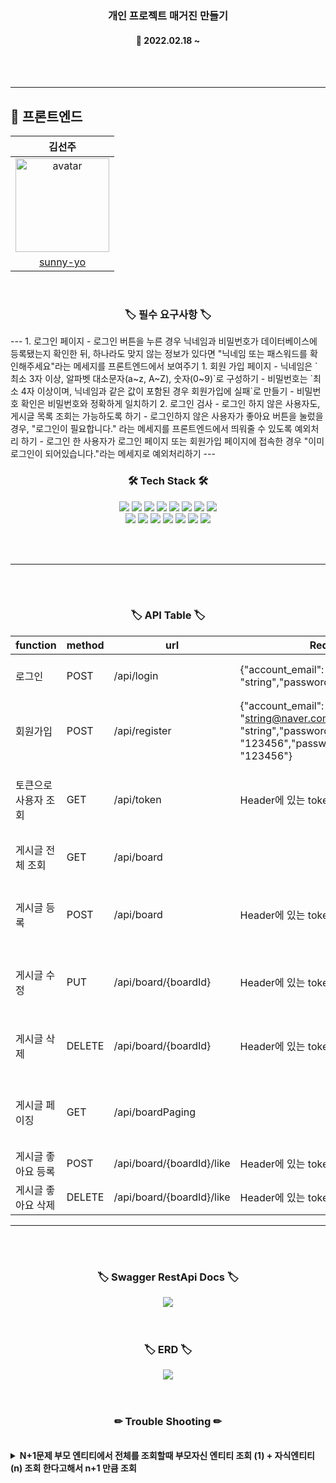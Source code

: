 <h3 align="center"><b>개인 프로젝트 매거진 만들기</b></h3>

<h4 align="center">📆 2022.02.18 ~</h4>
<br>
<br>

---

## 📌 프론트엔드

|김선주|
|:----:|
|<img src="https://avatars.githubusercontent.com/u/66668478?v=4" alt="avatar" height="150px" width="150px" /> |
[sunny-yo](https://github.com/MagazineProject/FE_sunju_MagazineProject/tree/api/LYW)|
<br>

<h3 align="center"><b>🏷 필수 요구사항 🏷</b></h3>
---
1. 로그인 페이지
    - 로그인 버튼을 누른 경우 닉네임과 비밀번호가 데이터베이스에 등록됐는지 확인한 뒤, 하나라도 맞지 않는 정보가 있다면 "닉네임 또는 패스워드를 확인해주세요"라는 메세지를 프론트엔드에서 보여주기
        1. 회원 가입 페이지
            - 닉네임은 `최소 3자 이상, 알파벳 대소문자(a~z, A~Z), 숫자(0~9)`로 구성하기
            - 비밀번호는 `최소 4자 이상이며, 닉네임과 같은 값이 포함된 경우 회원가입에 실패`로 만들기
            - 비밀번호 확인은 비밀번호와 정확하게 일치하기
2. 로그인 검사
    - 로그인 하지 않은 사용자도, 게시글 목록 조회는 가능하도록 하기
    - 로그인하지 않은 사용자가 좋아요 버튼을 눌렀을 경우, "로그인이 필요합니다." 라는 메세지를 프론트엔드에서 띄워줄 수 있도록 예외처리 하기
    - 로그인 한 사용자가 로그인 페이지 또는 회원가입 페이지에 접속한 경우 "이미 로그인이 되어있습니다."라는 메세지로 예외처리하기
---

<br>
<h3 align="center"><b>🛠 Tech Stack 🛠</b></h3>
<p align="center">

<img src="https://img.shields.io/badge/java11-539bf5?style=for-the-badge&logo=java1.8&logoColor=white">
<img src="https://img.shields.io/badge/jpa-green?style=for-the-badge&logo=jpa&logoColor=white">
<img src="https://img.shields.io/badge/spring%20data%20jpa-green?style=for-the-badge&logo=springdatajpa&logoColor=white">
<img src="https://img.shields.io/badge/gradle-1f4954?style=for-the-badge&logo=gradle&logoColor=white">
<img src="https://img.shields.io/badge/Junit5-green?style=for-the-badge&logo=Junit5&logoColor=white">
<img src="https://img.shields.io/badge/swagger3.0-green?style=for-the-badge&logo=swagger&logoColor=white">
<img src="https://img.shields.io/badge/springsecurity-green?style=for-the-badge&logo=springsecurity&logoColor=white">
<img src="https://img.shields.io/badge/mysql-skyblue?style=for-the-badge&logo=mysql&logoColor=white">

</br>

<img src="https://img.shields.io/badge/awsrds-orange?style=for-the-badge&logo=awsrds&logoColor=white">
<img src="https://img.shields.io/badge/awsEc2-orange?style=for-the-badge&logo=awsrds&logoColor=white">
<img src="https://img.shields.io/badge/awsS3-orange?style=for-the-badge&logo=awsrds&logoColor=white">
<img src="https://img.shields.io/badge/ubuntu-orange?style=for-the-badge&logo=ubuntu&logoColor=white">
<img src="https://img.shields.io/badge/git Action-blue?style=for-the-badge&logo=gitAction&logoColor=white">
<img src="https://img.shields.io/badge/docker-blue?style=for-the-badge&logo=docker&logoColor=white">
<img src="https://img.shields.io/badge/querydsl-blue?style=for-the-badge&logo=querydsl&logoColor=white">

</br>

<br><br>

---




<br><br>

<h3 align="center"><b>🏷 API Table 🏷</b></h3>

| function    | method | urI                  | Request                                                                                                        | Success-Response|Fail-Response|
|-------------|--------|----------------------|----------------------------------------------------------------------------------------------------------------|------------------------------------|----------------------|
| 로그인         | POST   | /api/login           | {"account_email": "string","password": "string"}                                                               | {"success": true,"msg": "로그인 성공","data": {"account_id": 23,"account_email": "string@naver.com","account_name": "string","token": "Bearer eyJhbGciOiJIUzI1NiJ9.eyJzdWIiOiJzdHJpbmdAbmF2ZXIuY29tIiwiaWF0IjoxNjQ2NzI2NTQxLCJleHAiOjE2NDY3NDQ1NDF9.ohO7E5V_EmsC_xiWcQWB268o2YqIVluikUfEqOQ98vg","like_board": []} } |{"success": false,"msg": "존재 하지 않는 사용자 입니다."}|
| 회원가입        | POST   | /api/register        | {"account_email": "string@naver.com","account_name": "string","password": "123456","password_check": "123456"} | {"success": true,"msg": "회원 가입 완료"} |{"success": false,"msg": "이미 존재하는 사용자 입니다."}|
| 토큰으로 사용자 조회 | GET    | /api/token           | Header에 있는 token 사용                                                                                            |{"success": true,"msg": "사용자 정보","data": {"account_id": 23,"account_email": "string@naver.com","account_name": "string","token": null,"like_board": []} }|{"timestamp": "2022-03-08T08:08:14.115+00:00","status": 401,"error": "Unauthorized","message": "로그인 해주세요.","path": "/api/token"}
| 게시글 전체 조회   | GET    | /api/board           |                                                                                         |{"success": true,"msg": "전체 게시글 조회 성공","data": [{"board_id": 51,"img_url": "https://firebasestorage.googleapis.com/v0/b/myinsta-60d69.appspot.com/o/images%2Fundefined_1646148469611?alt=media&token=e1361922-3a25-48b8-acd9-87a41c527d14","account_id": 4,"account_name": "like","content": "dgfhdgfhfd","time": "2022-03-02T00:27:55.901579","board_status": "left","like": 2,"like_account": [{"account_id": 1 }, {"account_id": 22 }]}|
| 게시글 등록      | POST   | /api/board           | Header에 있는 token 사용                                                                                            |{"success": true,"msg": "게시글 등록 성공","board_id": 53 }|{"timestamp": "2022-03-08T08:08:14.115+00:00","status": 401,"error": "Unauthorized","message": "로그인 해주세요.","path": "/api/token"}
| 게시글 수정      | PUT    | /api/board/{boardId} | Header에 있는 token 사용                                                                                            |{"success": true,"msg": "게시글 수정 성공"}|{"success": false,"msg": "게시글이 존재하지 않습니다."} OR {"success": false,"msg": "게시글 작성자가 아닙니다."}
| 게시글 삭제      | DELETE | /api/board/{boardId} | Header에 있는 token 사용                                                                                            |{"success": true,"msg": "게시글 삭제 성공"}|{"success": false,"msg": "게시글이 존재하지 않습니다."} OR {"success": false,"msg": "게시글 작성자가 아닙니다."}
| 게시글 페이징     | GET    | /api/boardPaging           |                                                                                         |{  "success": true,  "msg": "게시글 페이징",  "data": {    "content": [      {        "board_id": 51,        "image_url": "https://firebasestorage.googleapis.com/v0/b/myinsta-60d69.appspot.com/o/images%2Fundefined_1646148469611?alt=media&token=e1361922-3a25-48b8-acd9-87a41c527d14",        "account_id": 4,        "account_name": "like",        "content": "dgfhdgfhfd",        "time": "2022-03-02T00:27:55.901579",        "board_status": "left",        "like_cnt": 2      }     ]   }"pageable": {      "sort": {        "sorted": false,        "unsorted": true,        "empty": true      },      "offset": 0,      "pageNumber": 0,      "pageSize": 5,      "paged": true,      "unpaged": false    },    "totalPages": 3,    "last": false,    "totalElements": 12,    "size": 5,    "number": 0,    "sort": {      "sorted": false,      "unsorted": true,      "empty": true    },    "numberOfElements": 5,    "first": true,    "empty": false  }}|
| 게시글 좋아요 등록  | POST   | /api/board/{boardId}/like           | Header에 있는 token 사용                                                                                            |{"success": true,"msg": "좋아요 등록 성공"}|{"success": false,"msg": "게시글이 존재하지 않습니다."}
| 게시글 좋아요 삭제  | DELETE | /api/board/{boardId}/like           | Header에 있는 token 사용                                                                                            |{"success": true,"msg": "좋아요 삭제 성공"}|{"success": false,"msg": "좋아요 삭제 실패"}


---
<br><br>

<h3 align="center"><b>🏷 Swagger RestApi Docs 🏷</b></h3>
<div style="text-align: center;">
<img src="https://user-images.githubusercontent.com/48196352/157191961-794d2d13-6f9e-40f1-85b3-15dfdb23880a.png">
</div>
<br><br>

<h3 align="center"><b>🏷 ERD 🏷</b></h3>
<div style="text-align: center;">
<img src="https://user-images.githubusercontent.com/48196352/157191334-bec3cfbf-d0aa-4083-89f3-a4e1bf1f2cc2.png">
</div>
<br><br>

<h3 align="center"><b>✏ Trouble Shooting ✏</b></h3>
<br>

<details>
    <summary>
        <b>N+1문제 부모 엔티티에서 전체를 조회할때 부모자신 엔티티 조회 (1) + 자식엔티티 (n) 조회 한다고해서 n+1 만큼 조회 </b>
    </summary>
    <br>해결 : fetch join을 사용하여 해결 <br>
- 양방향 매핑이 아닌 단방향 매핑으로 개발 시 N+1 문제를 만나지 않는다. <br>
- yml에 세팅 Hibernate default_batch_fetch_size : 해당 옵션은 지정된 수만큼 in절에 부모 Key를 사용함으로서 가장 좋은 방법(?) in절에 키값을 넣으면서 데이터 뻥튀기x <br>
</details>